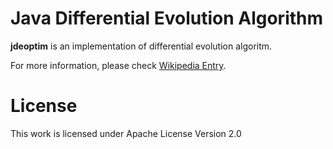 # Java Differential Evolution Algorithm

**jdeoptim** is an implementation of differential evolution algoritm.

For more information, please check [Wikipedia Entry](http://en.wikipedia.org/wiki/Differential_evolution).

# License

This work is licensed under Apache License Version 2.0
